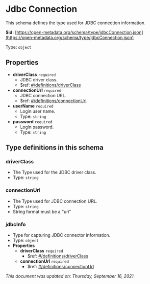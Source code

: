 # Jdbc Connection

This schema defines the type used for JDBC connection information.

**$id:** [https://open-metadata.org/schema/type/jdbcConnection.json](https://open-metadata.org/schema/type/jdbcConnection.json)

Type: `object`

## Properties

* **driverClass** `required`
  * JDBC driver class.
  * $ref: [\#/definitions/driverClass](jdbcconnection.md#driverclass)
* **connectionUrl** `required`
  * JDBC connection URL.
  * $ref: [\#/definitions/connectionUrl](jdbcconnection.md#connectionurl)
* **userName** `required`
  * Login user name.
  * Type: `string`
* **password** `required`
  * Login password.
  * Type: `string`

## Type definitions in this schema

### driverClass

* The Type used for the JDBC driver class.
* Type: `string`

### connectionUrl

* The Type used for JDBC connection URL.
* Type: `string`
* String format must be a "uri"

### jdbcInfo

* Type for capturing JDBC connector information.
* Type: `object`
* **Properties**
  * **driverClass** `required`
    * $ref: [\#/definitions/driverClass](jdbcconnection.md#driverclass)
  * **connectionUrl** `required`
    * $ref: [\#/definitions/connectionUrl](jdbcconnection.md#connectionurl)

_This document was updated on: Thursday, September 16, 2021_

